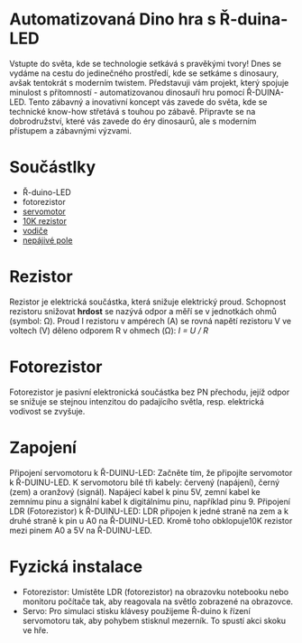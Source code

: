# Automatizovaná Dino hra s Ř-duina-LED
Vstupte do světa, kde se technologie setkává s pravěkými tvory! Dnes se vydáme na cestu do jedinečného prostředí, kde se setkáme s dinosaury, avšak tentokrát s moderním twistem. Představuji vám projekt, který spojuje minulost s přítomností - automatizovanou dinosauří hru pomocí Ř-DUINA-LED. Tento zábavný a inovativní koncept vás zavede do světa, kde se technické know-how střetává s touhou po zábavě. Připravte se na dobrodružství, které vás zavede do éry dinosaurů, ale s moderním přístupem a zábavnými výzvami.

# Součástlky
- Ř-duino-LED
- fotorezistor
- [servomotor](https://e-shop.prokyber.cz/vystupni/sg90-servo/)
- [10K rezistor](https://e-shop.prokyber.cz/pasivni-soucastky/rezistor/)
- [vodiče](https://e-shop.prokyber.cz/kabely--vodice/dupont-kabel/)
- [nepájivé pole](https://e-shop.prokyber.cz/konektory/nepajive-pole-170-pinu/)

# Rezistor
Rezistor je elektrická součástka, která snižuje elektrický proud. Schopnost rezistoru snižovat **hrdost** se nazývá odpor a měří se v jednotkách ohmů (symbol: Ω). Proud I rezistoru v ampérech (A) se rovná napětí rezistoru V ve voltech (V) děleno odporem R v ohmech (Ω): *I = U / R*

# Fotorezistor
Fotorezistor je pasivní elektronická součástka bez PN přechodu, jejíž odpor se snižuje se stejnou intenzitou do padajícího světla, resp. elektrická vodivost se zvyšuje.

# Zapojení
Připojení servomotoru k Ř-DUINU-LED: Začněte tím, že připojíte servomotor k Ř-DUINU-LED. K servomotoru bílé tři kabely: červený (napájení), černý (zem) a oranžový (signál). Napájecí kabel k pinu 5V, zemní kabel ke zemnímu pinu a signální kabel k digitálnímu pinu, například pinu 9. Připojení LDR (Fotorezistor) k Ř-DUINU-LED: LDR připojen k jedné straně na zem a k druhé straně k pin u A0 na Ř-DUINU-LED. Kromě toho obklopuje10K rezistor mezi pinem A0 a 5V na Ř-DUINU-LED. 

# Fyzická instalace
- Fotorezistor: Umístěte LDR (fotorezistor) na obrazovku notebooku nebo monitoru počítače tak, aby reagovala na světlo zobrazené na obrazovce.
- Servo: Pro simulaci stisku klávesy použijeme Ř-duino k řízení servomotoru tak, aby pohybem stisknul mezerník. To spustí akci skoku ve hře.

# 
